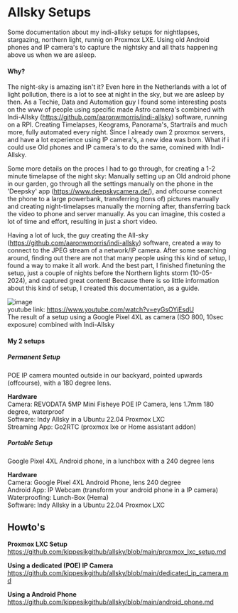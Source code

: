 # Allsky Setups
Some documentation about my indi-allsky setups for nightlapses, stargazing, northern light, runnig on Proxmox LXE. Using old Android phones and IP camera's to capture the nightsky and all thats happening above us when we are asleep.

#### Why?
The night-sky is amazing isn't it? Even here in the Netherlands with a lot of light pollution, there is a lot to see at night in the sky, but we are asleep by then. As a Techie, Data and Automation guy I found some interesting posts on the www of people using specific made Astro camera's combined with Indi-Allsky (https://github.com/aaronwmorris/indi-allsky) software, running on a RPI. Creating Timelapses, Keograms, Panorama's, Startrails and much more, fully automated every night. Since I already own 2 proxmox servers, and have a lot experience using IP camera's, a new idea was born. What if i could use Old phones and IP camera's to do the same, comined with Indi-Allsky.  

Some more details on the proces I had to go through, for creating a 1-2 minute timelapse of the night sky: Manually setting up an Old android phone in our garden, go through all the settings manually on the phone in the 'Deepsky' app (https://www.deepskycamera.de/), and offcourse connect the phone to a large powerbank, transferring (tons of) pictures manually and creating night-timelapses manually the morning after, thansferring back the video to phone and server manually. As you can imagine, this costed a lot of time and effort, resulting in just a short video.  

Having a lot of luck, the guy creating the All-sky (https://github.com/aaronwmorris/indi-allsky) software, created a way to connect to the JPEG stream of a network/IP camera. After some searching around, finding out there are not that many people using this kind of setup, I found a way to make it all work. And the best part, I finished finetuning the setup, just a couple of nights before the Northern lights storm (10-05-2024), and captured great content! Because there is so little information about this kind of setup, I created this documentation, as a guide.  

![image](https://github.com/kippesikgithub/allsky/assets/100353268/19a2e81d-b3ba-4a7b-8c31-dd776e4d48ac)  
youtube link: https://www.youtube.com/watch?v=eyGsOYiEsdU  
The result of a setup using a Google Pixel 4XL as camera (ISO 800, 10sec exposure) combined with Indi-Allsky

#### My 2 setups

##### Permanent Setup
POE IP camera mounted outside in our backyard, pointed upwards (offcourse), with a 180 degree lens.

**Hardware**  
Camera: REVODATA 5MP Mini Fisheye POE IP Camera, lens 1.7mm 180 degree, waterproof  
Software: Indy Allsky in a Ubuntu 22.04 Proxmox LXC  
Streaming App: Go2RTC (proxmox lxe or Home assistant addon)  

##### Portable Setup
Google Pixel 4XL Android phone, in a lunchbox with a 240 degree lens  

**Hardware**  
Camera: Google Pixel 4XL Android Phone, lens 240 degree  
Android App: IP Webcam (transform your android phone in a IP camera)  
Waterproofing: Lunch-Box (Hema)  
Software: Indy Allsky in a Ubuntu 22.04 Proxmox LXC  

## Howto's

**Proxmox LXC Setup**  
https://github.com/kippesikgithub/allsky/blob/main/proxmox_lxc_setup.md  

**Using a dedicated (POE) IP Camera**  
https://github.com/kippesikgithub/allsky/blob/main/dedicated_ip_camera.md  

**Using a Android Phone**  
https://github.com/kippesikgithub/allsky/blob/main/android_phone.md  
